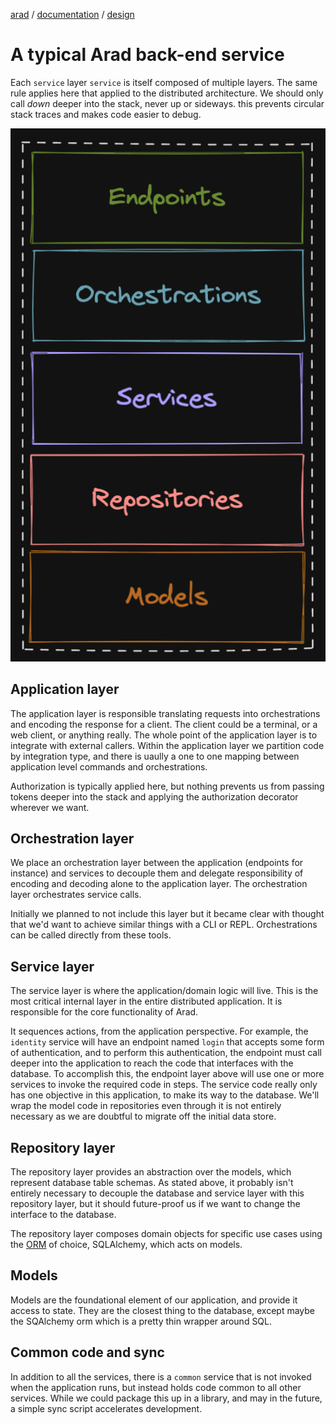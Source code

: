 [arad](../../../../) / [documentation](../) / [design](./)

# A typical Arad back-end service

Each `service` layer `service` is itself composed of multiple layers. The same rule applies here that applied to the
distributed architecture. We should only call _down_ deeper into the stack, never up or sideways. this prevents
circular stack traces and makes code easier to debug.

![Typical service stack](./assets/service-stack.png)

## Application layer

The application layer is responsible translating requests into orchestrations and encoding the response for a client.
The client could be a terminal, or a web client, or anything really. The whole point of the application layer is to
integrate with external callers. Within the application layer we partition code by integration type, and there is
uaully a one to one mapping between application level commands and orchestrations.

Authorization is typically applied here, but nothing prevents us from passing tokens deeper into the stack and applying
the authorization decorator wherever we want.

## Orchestration layer

We place an orchestration layer between the application (endpoints for instance) and services to decouple them and
delegate responsibility of encoding and decoding alone to the application layer. The orchestration layer orchestrates
service calls.

Initially we planned to not include this layer but it became clear with thought that we'd want to achieve similar things
with a CLI or REPL. Orchestrations can be called directly from these tools.

## Service layer

The service layer is where the application/domain logic will live. This is the most critical internal layer in the
entire distributed application. It is responsible for the core functionality of Arad.

It sequences actions, from the application perspective. For example, the `identity` service will have an endpoint
named `login` that accepts some form of authentication, and to perform this authentication, the endpoint must call
deeper into the application to reach the code that interfaces with the database. To accomplish this, the endpoint layer
above will use one or more services to invoke the required code in steps. The service code really only has one
objective in this application, to make its way to the database. We'll wrap the model code in repositories even through
it is not entirely necessary as we are doubtful to migrate off the initial data store.

## Repository layer

The repository layer provides an abstraction over the models, which represent database table schemas. As stated above,
it probably isn't entirely necessary to decouple the database and service layer with this repository layer, but it
should future-proof us if we want to change the interface to the database.

The repository layer composes domain objects for specific use cases using the [ORM](https://en.wikipedia.org/wiki/Object%E2%80%93relational_mapping)
of choice, SQLAlchemy, which acts on models. 

## Models

Models are the foundational element of our application, and provide it access to state. They are the closest thing to
the database, except maybe the SQAlchemy orm which is a pretty thin wrapper around SQL.

## Common code and sync

In addition to all the services, there is a `common` service that is not invoked when the application runs, but instead
holds code common to all other services. While we could package this up in a library, and may in the future, a simple
sync script accelerates development.
